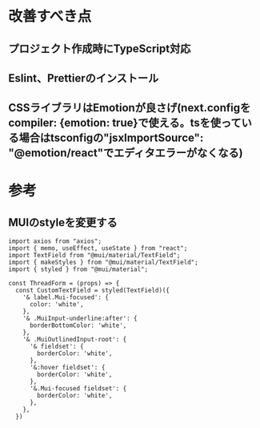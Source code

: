 # 改善すべき点
## プロジェクト作成時にTypeScript対応
## Eslint、Prettierのインストール
## CSSライブラリはEmotionが良さげ(next.configをcompiler: {emotion: true}で使える。tsを使っている場合はtsconfigの"jsxImportSource": "@emotion/react"でエディタエラーがなくなる)

# 参考
## MUIのstyleを変更する

```
import axios from "axios";
import { memo, useEffect, useState } from "react";
import TextField from "@mui/material/TextField";
import { makeStyles } from "@mui/material/TextField";
import { styled } from "@mui/material";

const ThreadForm = (props) => {
  const CustomTextField = styled(TextField)({
    '& label.Mui-focused': {
      color: 'white',
    },
    '& .MuiInput-underline:after': {
      borderBottomColor: 'white',
    },
    '& .MuiOutlinedInput-root': {
      '& fieldset': {
        borderColor: 'white',
      },
      '&:hover fieldset': {
        borderColor: 'white',
      },
      '&.Mui-focused fieldset': {
        borderColor: 'white',
      },
    },
  })
  ```